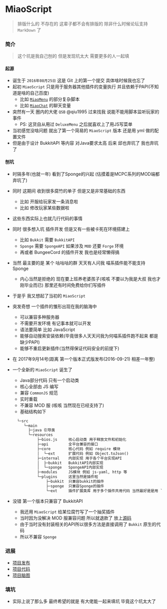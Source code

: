 # MiaoScript

> 排版什么的 不存在的 这辈子都不会有排版的 除非什么时候论坛支持 `MarkDown` 了

### 简介

> 这个坑是我自己刨的 但是发现坑太大 需要更多的人一起填

#### 起源

- 诞生于 `2016年08月25日` 这是 Git 上的第一个提交 具体啥时候我也忘了
- 起初 `MiaoScript` 只是用于服务器其他插件的变量执行 并且依赖于PAPI(不知道是啥的自己百度)
  - 比如 [`MiaoMenu`](http://w.yumc.pw/zc/MiaoMenu.html) 的部分复杂脚本 
  - 比如 [`MiaoChat`](http://mcbbs.tvt.im/thread-631240-1-1.html) 的聊天变量
- 突然有一天 圈内的大佬 `QSB` @qiu1995 过来找我 说能不能用脚本监听玩家的事件
  - PS: 这货自从用过 `DeluxeMenu` 之后就喜欢上了用JS写菜单
- 当初感觉没啥问题 就出了第一个简易的 `MiaoScript` 版本 还是用 yml 做的配置文件
- 但是由于设计 BukkitAPI 等内容 对Java要求太高 后来 邱也弃坑了 我也弃坑了

#### 刨坑

- 时隔多年(也就一年) 看到了Sponge的兴起 (估摸着是MCPC系列的MOD端都弃坑了)
- 同时 这期间 收到很多腐竹的单子 但是又是非常基础的东西
  - 比如 开服给玩家发一条消息啦
  - 比如 修改玩家某些数据啦
- 这些东西实际上也就几行代码的事情
- 同时 很多想入坑 插件开发 但是又有一些被卡死在环境搭建上
  - 比如 `Bukkit` 需要 `BukkitAPI`
  - `Sponge` 需要 `SpongeAPI` 如果涉及 `MOD` 还要 `Forge` 环境
  - 再或者 BungeeCord 的插件开发 我也是经常懒得搞
- 当然 最主要的是 某个 咕咕咕的群 天天有人问我 喵系插件能不能支持 Sponge
  - 内心当然是拒绝的 现在要上班养老婆孩子(咳咳 不要以为我是大叔 我也才刚毕业而已) 那里还有时间免费给你们写插件
- 于是乎 我又想起了当初的 `MiaoScript`
- 突发奇想 一个插件的雏形出现在我的脑海中
  - 可以兼容多种服务器
  - 不需要开发环境 有记事本就可以开发
  - 语法要简单 比如 JavaScript
  - 能够自动搜索安装依赖(毕竟很多人天天问我为何喵系插件跑不起来 都是缺少PAPI)
  - 能够不重启更新插件(当然得保证代码安全的前提下)
- 在 2017年9月14号(距离 第一个版本正式版发布(2016-09-21) 相差一年整)
- 一个全新的 `MiaoScript` 诞生了
  - Java部分代码 只有一个启动类
  - 核心全部由 JS 编写
  - 兼容 `CommonJS` 规范
  - 实时重载
  - 不兼容 MOD 服 (咳咳 当然现在已经支持了)
  - 基础结构如下

  ```txt
    └─src
       └─main
         ├─java 引导类
         └─resources
             ├─bios.js     核心启动类 用于释放文件和初始化
             ├─api         全平台兼容的接口
             ├─core        核心代码 例如 require 模块
             │  └─ext      扩展代码 例如 Object.toJson()
             ├─internal    内部实现 用于各个平台实现API
             │  ├─bukkit   BukkitAPI内部实现
             │  └─sponge   SpongeAPI内部实现
             ├─modules     JS模块 例如 js-yaml, http 等
             └─plugins     这里当然是插件啦
                 ├─bukkit  只兼容bukkit的插件
                 ├─sponge  只兼容Sponge的插件
                 └─ext     插件扩展类库 用于多个插件共用代码 当然最好是是用 `modules` 啦
  ```
- 没错 第一个版本只兼容了 BukkitAPI
  - 我还用 `MiaoScript` 给某位腐竹写了一个抽奖插件
  - 当时因为没解决 MOD 服兼容问题 所以就退款了 放上[源码](http://paste.yumc.pw/pknd8q6e1)
  - 由于当时没有封装相关的API所以很多方法是直接调用了 `Bukkit` 原生的代码
  - 所以不兼容 `Sponge`

### 进展

- [项目发布](https://git.yumc.pw/502647092/MiaoScript/releases)
- [项目代码](https://git.yumc.pw/502647092/MiaoScript)
- [项目脑图](http://naotu.baidu.com/file/293b9a0fc7cef23c69de81c55e3617d5?token=1eee8fd759198eb7)

### 填坑

- 实际上说了那么多 最终希望的就是 有大佬能一起来填坑 毕竟这个坑太大了

